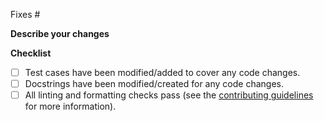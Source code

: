 <!-- Which issue does this address? -->
Fixes #

**Describe your changes**

<!-- TODO -->

**Checklist**

<!-- Place an X between the [ ] for completed tasks -->

- [ ] Test cases have been modified/added to cover any code changes.
- [ ] Docstrings have been modified/created for any code changes.
- [ ] All linting and formatting checks pass (see the [contributing guidelines](https://github.com/stefmolin/modification-timekeeper/blob/main/CONTRIBUTING.md) for more information).
